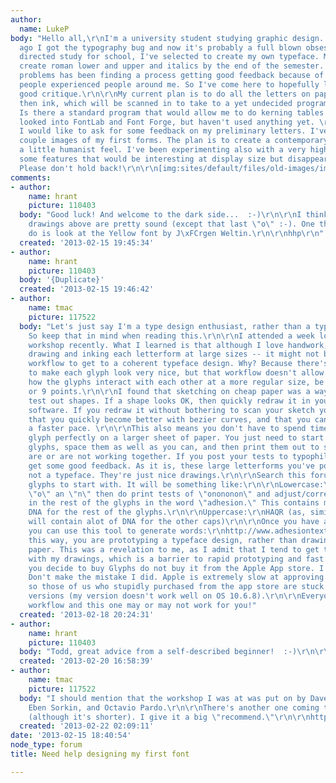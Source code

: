 ```yaml
---
author:
  name: LukeP
body: "Hello all,\r\nI'm a university student studying graphic design. A couple years
  ago I got the typography bug and now it's probably a full blown obsession. As a
  directed study for school, I've selected to create my own typeface. My plan is to
  create roman lower and upper and italics by the end of the semester. One of the
  problems has been finding a process getting good feedback because of the lack of
  people experienced people around me. So I've come here to hopefully learn and get
  good critique.\r\n\r\nMy current plan is to do all the letters on paper with pencil,
  then ink, which will be scanned in to take to a yet undecided program and fixed.
  Is there a standard program that would allow me to do kerning tables and such? I've
  looked into FontLab and Font Forge, but haven't used anything yet. \r\n\r\nSecondly,
  I would like to ask for some feedback on my preliminary letters. I've attached a
  couple images of my first forms. The plan is to create a contemporary serif, with
  a little humanist feel. I've been experimenting also with a very high x-height and
  some features that would be interesting at display size but disappear as body text.
  Please don't hold back!\r\n\r\n[img:sites/default/files/old-images/img002_4296.jpg]\r\n[img:sites/default/files/old-images/img004_3525.jpg]\r\n[img:sites/default/files/old-images/img008_6220.jpg]\r\n[img:sites/default/files/old-images/img006_5928.jpg]\r\n[img:sites/default/files/old-images/img010_4039.jpg]\r\n[img:sites/default/files/old-images/img005_4305.jpg]"
comments:
- author:
    name: hrant
    picture: 110403
  body: "Good luck! And welcome to the dark side...  :-)\r\n\r\nI think your basic
    drawings above are pretty sound (except that last \"o\" :-). One thing you might
    do is look at the Yellow font by J\xFCrgen Weltin.\r\n\r\nhhp\r\n"
  created: '2013-02-15 19:45:34'
- author:
    name: hrant
    picture: 110403
  body: '{Duplicate}'
  created: '2013-02-15 19:46:42'
- author:
    name: tmac
    picture: 117522
  body: "Let's just say I'm a type design enthusiast, rather than a type designer.
    So keep that in mind when reading this.\r\n\r\nI attended a week long type design
    workshop recently. What I learned is that although I love handwork, and meticulously
    drawing and inking each letterform at large sizes -- it might not be the best
    workflow to get to a coherent typeface design. Why? Because there's a tendency
    to make each glyph look very nice, but that workflow doesn't allow you to see
    how the glyphs interact with each other at a more regular size, be it 12 pixels
    or 9 points.\r\n\r\nI found that sketching on cheap paper was a way to quickly
    test out shapes. If a shape looks OK, then quickly redraw it in your font editing
    software. If you redraw it without bothering to scan your sketch you might find
    that you quickly become better with bezier curves, and that you can iterate at
    a faster pace. \r\n\r\nThis also means you don't have to spend time drawing every
    glyph perfectly on a larger sheet of paper. You just need to start with some base
    glyphs, space them as well as you can, and then print them out to see if they
    are or are not working together. If you post your tests to typophile you will
    get some good feedback. As it is, these large letterforms you've posted -- they're
    not a typeface. They're just nice drawings.\r\n\r\nSearch this forum for which
    glyphs to start with. It will be something like:\r\n\r\nLowercase:\r\nStart with
    \"o\" an \"n\" then do print tests of \"onononon\" and adjust/correct spacing.\r\nFill
    in the rest of the glyphs in the word \"adhesion.\" This contains most of the
    DNA for the rest of the glyphs.\r\n\r\nUppercase:\r\nHAQR (as, similarly, these
    will contain alot of DNA for the other caps)\r\n\r\nOnce you have a few glyphs
    you can use this tool to generate words:\r\nhttp://www.adhesiontext.com/\r\n\r\nIn
    this way, you are prototyping a typeface design, rather than drawing letters on
    paper. This was a revelation to me, as I admit that I tend to get too precious
    with my drawings, which is a barrier to rapid prototyping and fast improvement.\r\n\r\nSoftware:\r\nIf
    you decide to buy Glyphs do not buy it from the Apple App store. I implore you!
    Don't make the mistake I did. Apple is extremely slow at approving software updates
    so those of us who stupidly purchased from the app store are stuck with older
    versions (my version doesn't work well on OS 10.6.8).\r\n\r\nEveryone has a different
    workflow and this one may or may not work for you!"
  created: '2013-02-18 20:24:31'
- author:
    name: hrant
    picture: 110403
  body: "Todd, great advice from a self-described beginner!  :-)\r\n\r\nBTW: http://typophile.com/node/100708\r\n\r\nhhp\r\n"
  created: '2013-02-20 16:58:39'
- author:
    name: tmac
    picture: 117522
  body: "I should mention that the workshop I was at was put on by Dave Crossland,
    Eben Sorkin, and Octavio Pardo.\r\n\r\nThere's another one coming to Portland
    (although it's shorter). I give it a big \"recommend.\"\r\n\r\nhttp://www.typophile.com/node/100112"
  created: '2013-02-22 02:09:11'
date: '2013-02-15 18:40:54'
node_type: forum
title: Need help designing my first font

---
```

